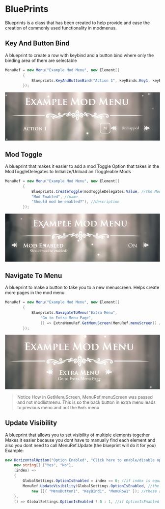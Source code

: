 ﻿---
parent: BetterMenus
nav_order: 2
---
# BluePrints
Blueprints is a class that has been created to help provide and ease the creation of commonly used functionality in modmenus.

## Key And Button Bind
A blueprint to create a row with keybind and a button bind where only the binding area of them are selectable
```cs
MenuRef = new Menu("Example Mod Menu", new Element[]
        {
            Blueprints.KeyAndButtonBind("Action 1", keyBinds.Key1, keyBinds.Button1),
        });
```
![Key and Button Bind Example](../Images/BetterMenusKeyAndButtonBind.jpg)
## Mod Toggle
A blueprint that makes it easier to add a mod Toggle Option that takes in the ModToggleDelegates to Initialize/Unload an IToggleable Mods
```cs
MenuRef = new Menu("Example Mod Menu", new Element[]
        {
            Blueprints.CreateToggle(modToggleDelegates.Value, //the ModToggleDelegates provided by MAPI 
            "Mod Enabled", //name 
            "Should mod be enabled?"), //description
        });
```
![Mod Toggle Example](../Images/BetterMenusModToggle.jpg)
## Navigate To Menu
A blueprint to make a button to take you to a new menuscreen. Helps create more pages in the mod menu
```cs
MenuRef = new Menu("Example Mod Menu", new Element[]
        {
            Blueprints.NavigateToMenu("Extra Menu", 
                "Go to Extra Menu Page", 
                () => ExtraMenuRef.GetMenuScreen(MenuRef.menuScreen)) //this is a Func<MenuScreen> you have to return the "Next Page" MenuScreen here
        });
```
![Navigate To Menu Example](../Images/BetterMenusNavigateToMenu.jpg)
> Notice How in GetMenuScreen, MenuRef.menuScreen was passed and not modlistmenu. This is so the back button in extra menu leads to previous menu and not the `Mods` menu  
## Update Visibility
A blueprint that allows you to set visibility of multiple elements together
Makes it easier because you dont have to manually find each element and also you dont need to call MenuRef.Update (the blueprint will do it for you)
Example:
```cs
new HorizontalOption("Option Enabled", "Click here to enable/disable option",
    new string[] {"Yes", "No"},
    (index) =>
    {
        GlobalSettings.OptionIsEnabled = index == 0; //if index is equal to 0, yes was selected
        MenuRef.UpdateVisibility(GlobalSettings.OptionIsEnabled, //the value isVisible should be set to
            new []{ "MenuButton1", "KeyBind1", "MenuRow1" }); //these are a string array of element ids whose visibility needs to be updated
    },
    () => GlobalSettings.OptionIsEnabled ? 0 : 1, //if OptionIsEnabled is true, return 0 (yes) else return 1 (no)
```